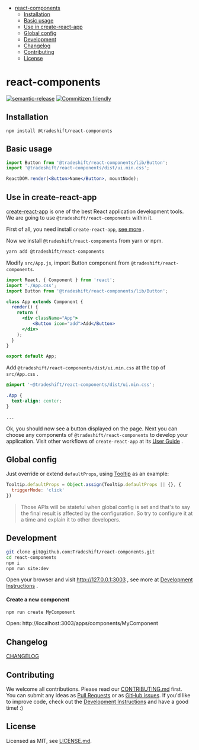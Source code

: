 <!-- START doctoc generated TOC please keep comment here to allow auto update -->
<!-- DON'T EDIT THIS SECTION, INSTEAD RE-RUN doctoc TO UPDATE -->


- [react-components](#react-components)
  - [Installation](#installation)
  - [Basic usage](#basic-usage)
  - [Use in create-react-app](#use-in-create-react-app)
  - [Global config](#global-config)
  - [Development](#development)
  - [Changelog](#changelog)
  - [Contributing](#contributing)
  - [License](#license)

<!-- END doctoc generated TOC please keep comment here to allow auto update -->

# react-components

[![semantic-release](https://img.shields.io/badge/%20%20%F0%9F%93%A6%F0%9F%9A%80-semantic--release-e10079.svg)](https://github.com/semantic-release/semantic-release) [![Commitizen friendly](https://img.shields.io/badge/commitizen-friendly-brightgreen.svg)](http://commitizen.github.io/cz-cli/)

<!-- END doctoc generated TOC please keep comment here to allow auto update -->

## Installation

```
npm install @tradeshift/react-components
```

## Basic usage

```jsx
import Button from '@tradeshift/react-components/lib/Button';
import '@tradeshift/react-components/dist/ui.min.css';

ReactDOM.render(<Button>Name</Button>, mountNode);
```

## Use in create-react-app

[create-react-app][create-react-app-url] is one of the best React application development tools. We are going to use `@tradeshift/react-components` within it.

First of all, you need install `create-react-app`, [see more][create-react-app-url] .

Now we install `@tradeshift/react-components` from yarn or npm.

```bash
yarn add @tradeshift/react-components
```

Modify `src/App.js`, import Button component from `@tradeshift/react-components`.

```jsx
import React, { Component } from 'react';
import './App.css';
import Button from '@tradeshift/react-components/lib/Button';

class App extends Component {
  render() {
    return (
      <div className="App">
          <Button icon="add">Add</Button>
      </div>
    );
  }
}

export default App;
```

Add `@tradeshift/react-components/dist/ui.min.css` at the top of `src/App.css` .

```css
@import '~@tradeshift/react-components/dist/ui.min.css';

.App {
  text-align: center;
}

...
```

Ok, you should now see a button displayed on the page. Next you can choose any components of `@tradeshift/react-components` to develop your application. Visit other workflows of `create-react-app` at its [User Guide][create-react-app-user-guide-url] .

## Global config

Just override or extend `defaultProps`, using [Tooltip][tooltip-url] as an example:

```jsx
Tooltip.defaultProps = Object.assign(Tooltip.defaultProps || {}, {
  triggerMode: 'click'
})
```

> Those APIs will be stateful when global config is set and that's to say the final result is affected by the configuration. So try to configure it at a time and explain it to other developers.

## Development

```bash
git clone git@github.com:Tradeshift/react-components.git
cd react-components
npm i
npm run site:dev
```

Open your browser and visit http://127.0.0.1:3003 , see more at [Development Instructions][dev-instructions-url] .

#### Create a new component

```bash
npm run create MyComponent
```
Open: http://localhost:3003/apps/components/MyComponent

## Changelog

[CHANGELOG][changelog-url]

## Contributing

We welcome all contributions. Please read our [CONTRIBUTING.md][contributing-url] first. You can submit any ideas as [Pull Requests][pr-url] or as [GitHub issues][issue-url]. If you'd like to improve code, check out the [Development Instructions][dev-instructions-url] and have a good time! :)

## License

Licensed as MIT, see [LICENSE.md](LICENSE.md).


[tooltip-url]: https://tradeshift.github.io/react-components/components/Tooltip
[dev-instructions-url]: https://github.com/Tradeshift/react-components/wiki/Local-development
[changelog-url]: https://tradeshift.github.io/react-components/changelog
[contributing-url]: https://github.com/Tradeshift/react-components/blob/master/.github/CONTRIBUTING.md
[pr-url]: https://github.com/Tradeshift/react-components/pulls
[issue-url]: https://github.com/Tradeshift/react-components/issues
[create-react-app-url]: https://github.com/facebookincubator/create-react-app
[create-react-app-user-guide-url]: https://github.com/facebook/create-react-app/blob/master/packages/react-scripts/template/README.md
